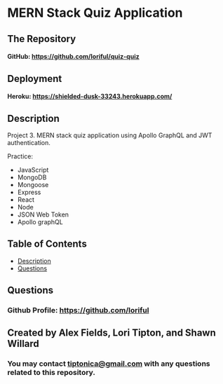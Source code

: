 

# **MERN Stack Quiz Application**
  
## **The Repository**
#### GitHub: https://github.com/loriful/quiz-quiz

## **Deployment**
#### Heroku:   https://shielded-dusk-33243.herokuapp.com/


## **Description**
Project 3. MERN stack quiz application using Apollo GraphQL and JWT authentication.

Practice: 
  - JavaScript
  - MongoDB
  - Mongoose
  - Express
  - React
  - Node
  - JSON Web Token
  - Apollo graphQL

## **Table of Contents**
- [Description](#description)
- [Questions](#questions)


## **Questions**
### Github Profile:  https://github.com/loriful
## Created by Alex Fields, Lori Tipton, and Shawn Willard

### You may contact tiptonica@gmail.com with any questions related to this repository.

  
  